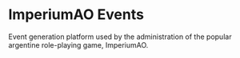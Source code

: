 # ImperiumAO Events

Event generation platform used by the administration of the popular argentine role-playing game, ImperiumAO.
